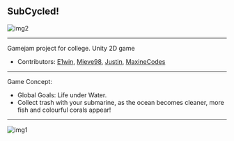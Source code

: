 ## SubCycled!

![img2](https://user-images.githubusercontent.com/89635193/149493978-16b12ad6-11d0-45b2-99e9-1fcdb715ac7d.png)
___
Gamejam project for college. Unity 2D game
- Contributors: [E1win](https://github.com/E1win), [Mieve98](https://github.com/Mieve98), [Justin](https://github.com/JustinThePerson), [MaxineCodes](https://github.com/MaxineCodes)
___
Game Concept:
- Global Goals: Life under Water. 
- Collect trash with your submarine, as the ocean becomes cleaner, more fish and colourful corals appear!
___
![img1](https://user-images.githubusercontent.com/89635193/149494007-723f9044-d24f-460f-932e-6115755beeb3.png)
